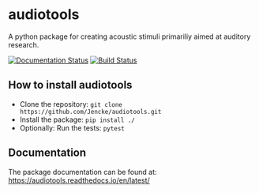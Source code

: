 # audiotools
A python package for creating acoustic stimuli primariliy aimed at auditory research.

[![Documentation Status](https://readthedocs.org/projects/audiotools/badge/?version=latest)](https://audiotools.readthedocs.io/en/latest/?badge=latest)
[![Build Status](https://travis-ci.com/Jencke/audiotools.svg?branch=doc)](https://travis-ci.com/Jencke/audiotools)

## How to install audiotools
 * Clone the repository: `git clone https://github.com/Jencke/audiotools.git`
 * Install the package: `pip install ./`
 * Optionally: Run the tests: `pytest`

## Documentation
The package documentation can be found at: https://audiotools.readthedocs.io/en/latest/
